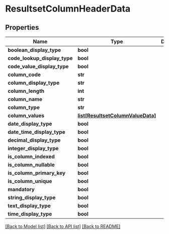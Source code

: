 # ResultsetColumnHeaderData

## Properties
Name | Type | Description | Notes
------------ | ------------- | ------------- | -------------
**boolean_display_type** | **bool** |  | [optional] 
**code_lookup_display_type** | **bool** |  | [optional] 
**code_value_display_type** | **bool** |  | [optional] 
**column_code** | **str** |  | [optional] 
**column_display_type** | **str** |  | [optional] 
**column_length** | **int** |  | [optional] 
**column_name** | **str** |  | [optional] 
**column_type** | **str** |  | [optional] 
**column_values** | [**list[ResultsetColumnValueData]**](ResultsetColumnValueData.md) |  | [optional] 
**date_display_type** | **bool** |  | [optional] 
**date_time_display_type** | **bool** |  | [optional] 
**decimal_display_type** | **bool** |  | [optional] 
**integer_display_type** | **bool** |  | [optional] 
**is_column_indexed** | **bool** |  | [optional] 
**is_column_nullable** | **bool** |  | [optional] 
**is_column_primary_key** | **bool** |  | [optional] 
**is_column_unique** | **bool** |  | [optional] 
**mandatory** | **bool** |  | [optional] 
**string_display_type** | **bool** |  | [optional] 
**text_display_type** | **bool** |  | [optional] 
**time_display_type** | **bool** |  | [optional] 

[[Back to Model list]](../README.md#documentation-for-models) [[Back to API list]](../README.md#documentation-for-api-endpoints) [[Back to README]](../README.md)

